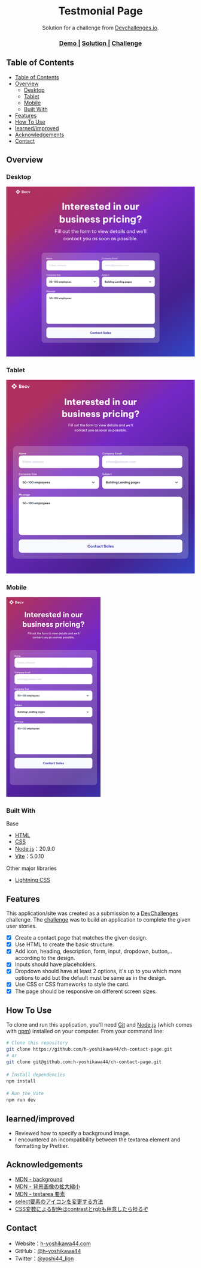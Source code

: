 <!-- Please update value in the {}  -->

<h1 align="center">Testmonial Page</h1>

<div align="center">
   Solution for a challenge from  <a href="http://devchallenges.io" target="_blank">Devchallenges.io</a>.
</div>

<div align="center">
  <h3>
    <a href="https://h-yoshikawa44.github.io/ch-contact-page/">
      Demo
    </a>
    <span> | </span>
    <a href="https://devchallenges.io/solution/4854">
      Solution
    </a>
    <span> | </span>
    <a href="https://devchallenges.io/challenge/31">
      Challenge
    </a>
  </h3>
</div>

<!-- TABLE OF CONTENTS -->

## Table of Contents

- [Table of Contents](#table-of-contents)
- [Overview](#overview)
  - [Desktop](#desktop)
  - [Tablet](#tablet)
  - [Mobile](#mobile)
  - [Built With](#built-with)
- [Features](#features)
- [How To Use](#how-to-use)
- [learned/improved](#learnedimproved)
- [Acknowledgements](#acknowledgements)
- [Contact](#contact)

<!-- OVERVIEW -->

## Overview

### Desktop

![overview - desktop](./screenshots/desktop.png)

### Tablet

![overview - tablet](./screenshots/tablet.png)

### Mobile

<img src="./screenshots/mobile.png" alt="overview - mobile" width="50%">

### Built With

<!-- This section should list any major frameworks that you built your project using. Here are a few examples.-->

Base

- [HTML](https://developer.mozilla.org/ja/docs/Web/HTML)
- [CSS](https://developer.mozilla.org/ja/docs/Web/CSS)
- [Node.js](https://nodejs.org/)：20.9.0
- [Vite](https://ja.vitejs.dev/)：5.0.10

Other major libraries

- [Lightning CSS](https://lightningcss.dev/)

## Features

<!-- List the features of your application or follow the template. Don't share the figma file here :) -->

This application/site was created as a submission to a [DevChallenges](https://devchallenges.io/challenges) challenge. The [challenge](https://devchallenges.io/challenge/31) was to build an application to complete the given user stories.

- [x] Create a contact page that matches the given design.
- [x] Use HTML to create the basic structure.
- [x] Add icon, heading, description, form, input, dropdown, button,.. according to the design.
- [x] Inputs should have placeholders.
- [x] Dropdown should have at least 2 options, it's up to you which more options to add but the default must be same as in the design.
- [x] Use CSS or CSS frameworks to style the card.
- [x] The page should be responsive on different screen sizes.

## How To Use

<!-- Example: -->

To clone and run this application, you'll need [Git](https://git-scm.com) and [Node.js](https://nodejs.org/en/download/) (which comes with [npm](https://www.npmjs.com/)) installed on your computer. From your command line:

```bash
# Clone this repository
git clone https://github.com/h-yoshikawa44/ch-contact-page.git
# or
git clone git@github.com:h-yoshikawa44/ch-contact-page.git

# Install dependencies
npm install

# Run the Vite
npm run dev
```

## learned/improved

- Reviewed how to specify a background image.
- I encountered an incompatibility between the textarea element and formatting by Prettier.

## Acknowledgements

<!-- This section should list any articles or add-ons/plugins that helps you to complete the project. This is optional but it will help you in the future. For exmpale -->

- [MDN - background](https://developer.mozilla.org/ja/docs/Web/CSS/background)
- [MDN - 背景画像の拡大縮小](https://developer.mozilla.org/ja/docs/Web/CSS/CSS_backgrounds_and_borders/Resizing_background_images)
- [MDN - textarea 要素](https://developer.mozilla.org/ja/docs/Web/HTML/Element/textarea)
- [select要素のアイコンを変更する方法](https://sabigara.com/posts/change-select-marker)
- [CSS変数による配色はcontrastとrgbも用意したら捗るぞ](https://zenn.dev/rdlabo/articles/1e80620bf432e4eb09f6)

## Contact

- Website：[h-yoshikawa44.com](https://h-yoshikawa44.com)
- GitHub：[@h-yoshikawa44](https://github.com/h-yoshikawa44)
- Twitter：[@yoshi44_lion](https://twitter.com/yoshi44_lion)
